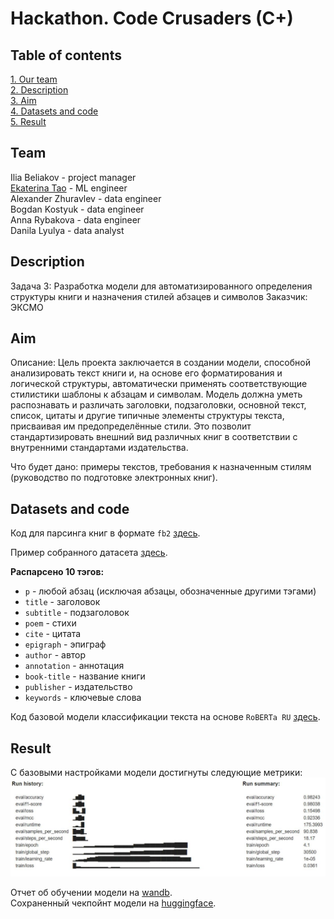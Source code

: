 # Hackathon. Code Crusaders (C+)

## Table of contents 
[1. Our team](https://github.com/ekaterinatao/hackathon_books_text_classification?tab=readme-ov-file#team)   
[2. Description](https://github.com/ekaterinatao/hackathon_books_text_classification?tab=readme-ov-file#description)   
[3. Aim](https://github.com/ekaterinatao/hackathon_books_text_classification?tab=readme-ov-file#aim)  
[4. Datasets and code](https://github.com/ekaterinatao/hackathon_books_text_classification?tab=readme-ov-file#datasets-and-code)  
[5. Result](https://github.com/ekaterinatao/hackathon_books_text_classification?tab=readme-ov-file#result)    

## Team
Ilia Beliakov - project manager  
[Ekaterina Tao](https://github.com/ekaterinatao) - ML engineer  
Alexander Zhuravlev - data engineer  
Bogdan Kostyuk - data engineer  
Anna Rybakova - data engineer   
Danila Lyulya - data analyst  

## Description
Задача 3: Разработка модели для автоматизированного определения структуры книги и назначения стилей абзацев и символов
Заказчик: ЭКСМО   

## Aim
Описание: Цель проекта заключается в создании модели, способной анализировать текст книги и, на основе его форматирования и логической структуры, автоматически применять соответствующие стилистики шаблоны к абзацам и символам. Модель должна уметь распознавать и различать заголовки, подзаголовки, основной текст, список, цитаты и другие типичные элементы структуры текста, присваивая им предопределённые стили. Это позволит стандартизировать внешний вид различных книг в соответствии с внутренними стандартами издательства.

Что будет дано: примеры текстов, требования к назначенным стилям (руководство по подготовке электронных книг).

## Datasets and code
Код для парсинга книг в формате `fb2` [здесь](https://github.com/ekaterinatao/hackathon_books_text_classification/blob/main/Parsing_one_file_new.ipynb).  

Пример собранного датасета [здесь](https://github.com/ekaterinatao/hackathon_books_text_classification/tree/main/data).  

**Распарсено 10 тэгов:**  
  
* `p` - любой абзац (исключая абзацы, обозначенные другими тэгами)  
* `title` - заголовок 
* `subtitle` - подзаголовок  
* `poem` - стихи  
* `cite` - цитата  
* `epigraph` - эпиграф 
* `author` - автор  
* `annotation` - аннотация  
* `book-title` - название книги   
* `publisher` - издательство  
* `keywords` - ключевые слова  

Код базовой модели классификации текста на основе `RoBERTa RU` [здесь](https://github.com/ekaterinatao/hackathon_books_text_classification/blob/main/code_cru_roberta_ru_base.ipynb).

## Result 
С базовыми настройками модели достигнуты следующие метрики:  
![](https://github.com/ekaterinatao/hackathon_books_text_classification/blob/main/data/batch_5_run.JPG)  

Отчет об обучении модели на [wandb](https://api.wandb.ai/links/taoea/w3n73l4o).  
Сохраненный чекпойнт модели на [huggingface](https://huggingface.co/ekaterinatao/books_text_class_roBERTa_ru_base).  